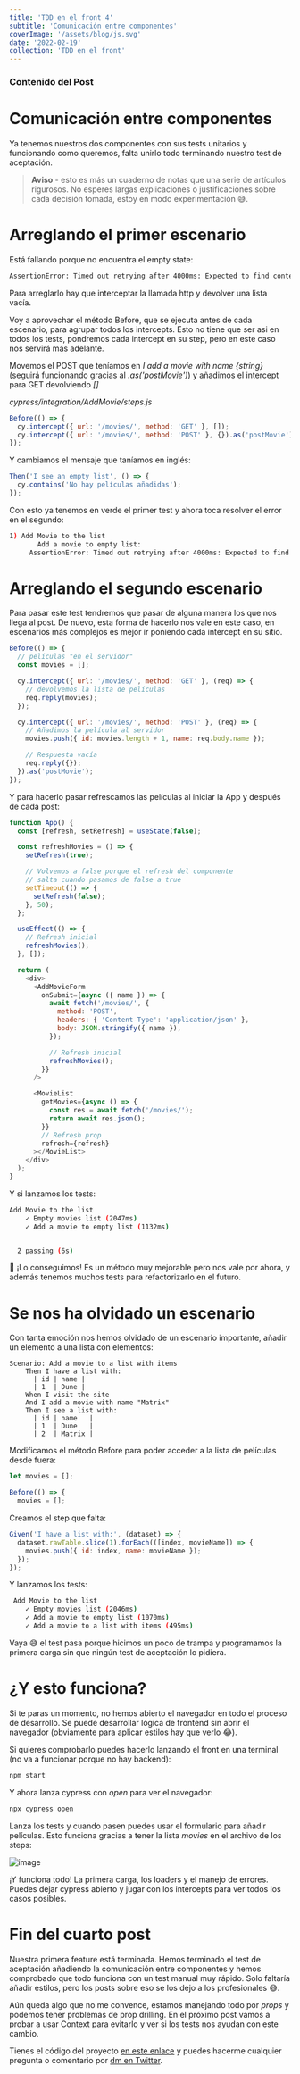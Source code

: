 ```yaml
---
title: 'TDD en el front 4'
subtitle: 'Comunicación entre componentes'
coverImage: '/assets/blog/js.svg'
date: '2022-02-19'
collection: 'TDD en el front'
---
```


### Contenido del Post

# Comunicación entre componentes

Ya tenemos nuestros dos componentes con sus tests unitarios y funcionando como queremos, falta unirlo todo terminando nuestro test de aceptación.

> **Aviso** - esto es más un cuaderno de notas que una serie de artículos rigurosos. No esperes largas explicaciones o justificaciones sobre cada decisión tomada, estoy en modo experimentación 😅.

# Arreglando el primer escenario

Está fallando porque no encuentra el empty state:

```bash
AssertionError: Timed out retrying after 4000ms: Expected to find content: 'No movies in your list' but never did.
```

Para arreglarlo hay que interceptar la llamada http y devolver una lista vacía.

Voy a aprovechar el método Before, que se ejecuta antes de cada escenario, para agrupar todos los intercepts. Esto no tiene que ser asi en todos los tests, pondremos cada intercept en su step, pero en este caso nos servirá más adelante.

Movemos el POST que teníamos en _I add a movie with name {string}_ (seguirá funcionando gracias al _.as('postMovie')_) y añadimos el intercept para GET devolviendo _[]_

_cypress/integration/AddMovie/steps.js_

```js
Before(() => {
  cy.intercept({ url: '/movies/', method: 'GET' }, []);
  cy.intercept({ url: '/movies/', method: 'POST' }, {}).as('postMovie');
});
```

Y cambiamos el mensaje que taníamos en inglés:

```js
Then('I see an empty list', () => {
  cy.contains('No hay películas añadidas');
});
```

Con esto ya tenemos en verde el primer test y ahora toca resolver el error en el segundo:

```bash
1) Add Movie to the list
       Add a movie to empty list:
     AssertionError: Timed out retrying after 4000ms: Expected to find content: '1' but never did.
```

# Arreglando el segundo escenario

Para pasar este test tendremos que pasar de alguna manera los que nos llega al post. De nuevo, esta forma de hacerlo nos vale en este caso, en escenarios más complejos es mejor ir poniendo cada intercept en su sitio.

```js
Before(() => {
  // películas "en el servidor"
  const movies = [];

  cy.intercept({ url: '/movies/', method: 'GET' }, (req) => {
    // devolvemos la lista de películas
    req.reply(movies);
  });

  cy.intercept({ url: '/movies/', method: 'POST' }, (req) => {
    // Añadimos la película al servidor
    movies.push({ id: movies.length + 1, name: req.body.name });

    // Respuesta vacía
    req.reply({});
  }).as('postMovie');
});
```

Y para hacerlo pasar refrescamos las películas al iniciar la App y después de cada post:

```js
function App() {
  const [refresh, setRefresh] = useState(false);

  const refreshMovies = () => {
    setRefresh(true);

    // Volvemos a false porque el refresh del componente
    // salta cuando pasamos de false a true
    setTimeout(() => {
      setRefresh(false);
    }, 50);
  };

  useEffect(() => {
    // Refresh inicial
    refreshMovies();
  }, []);

  return (
    <div>
      <AddMovieForm
        onSubmit={async ({ name }) => {
          await fetch('/movies/', {
            method: 'POST',
            headers: { 'Content-Type': 'application/json' },
            body: JSON.stringify({ name }),
          });

          // Refresh inicial
          refreshMovies();
        }}
      />

      <MovieList
        getMovies={async () => {
          const res = await fetch('/movies/');
          return await res.json();
        }}
        // Refresh prop
        refresh={refresh}
      ></MovieList>
    </div>
  );
}
```

Y si lanzamos los tests:

```bash
Add Movie to the list
    ✓ Empty movies list (2047ms)
    ✓ Add a movie to empty list (1132ms)


  2 passing (6s)
```

🥳 ¡Lo conseguimos! Es un método muy mejorable pero nos vale por ahora, y además tenemos muchos tests para refactorizarlo en el futuro.

# Se nos ha olvidado un escenario

Con tanta emoción nos hemos olvidado de un escenario importante, añadir un elemento a una lista con elementos:

```gherkin
Scenario: Add a movie to a list with items
    Then I have a list with:
      | id | name |
      | 1  | Dune |
    When I visit the site
    And I add a movie with name "Matrix"
    Then I see a list with:
      | id | name   |
      | 1  | Dune   |
      | 2  | Matrix |
```

Modificamos el método Before para poder acceder a la lista de películas desde fuera:

```js
let movies = [];

Before(() => {
  movies = [];
```

Creamos el step que falta:

```js
Given('I have a list with:', (dataset) => {
  dataset.rawTable.slice(1).forEach(([index, movieName]) => {
    movies.push({ id: index, name: movieName });
  });
});
```

Y lanzamos los tests:

```bash
 Add Movie to the list
    ✓ Empty movies list (2046ms)
    ✓ Add a movie to empty list (1070ms)
    ✓ Add a movie to a list with items (495ms)
```

Vaya 😅 el test pasa porque hicimos un poco de trampa y programamos la primera carga sin que ningún test de aceptación lo pidiera.

# ¿Y esto funciona?

Si te paras un momento, no hemos abierto el navegador en todo el proceso de desarrollo. Se puede desarrollar lógica de frontend sin abrir el navegador (obviamente para aplicar estilos hay que verlo 😂).

Si quieres comprobarlo puedes hacerlo lanzando el front en una terminal (no va a funcionar porque no hay backend):

```bash
npm start
```

Y ahora lanza cypress con _open_ para ver el navegador:

```bash
npx cypress open
```

Lanza los tests y cuando pasen puedes usar el formulario para añadir películas. Esto funciona gracias a tener la lista _movies_ en el archivo de los steps:

![image](/images/cypress.png)

¡Y funciona todo! La primera carga, los loaders y el manejo de errores. Puedes dejar cypress abierto y jugar con los intercepts para ver todos los casos posibles.

# Fin del cuarto post

Nuestra primera feature está terminada. Hemos terminado el test de aceptación añadiendo la comunicación entre componentes y hemos comprobado que todo funciona con un test manual muy rápido. Solo faltaría añadir estilos, pero los posts sobre eso se los dejo a los profesionales 😅.

Aún queda algo que no me convence, estamos manejando todo por _props_ y podemos tener problemas de prop drilling. En el próximo post vamos a probar a usar Context para evitarlo y ver si los tests nos ayudan con este cambio.

Tienes el código del proyecto [en este enlace](https://github.com/albertobeiz/tdd-en-el-front) y puedes hacerme cualquier pregunta o comentario por [dm en Twitter](https://twitter.com/albertobeiz).
